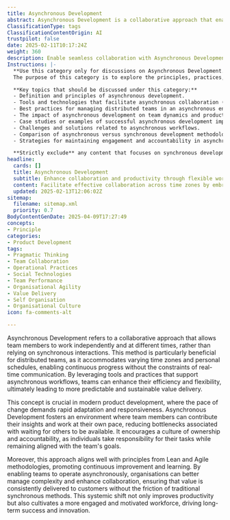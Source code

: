 ```yaml
---
title: Asynchronous Development
abstract: Asynchronous Development is a collaborative approach that enables team members to work independently and at different times, rather than depending on real-time interactions. This method is particularly advantageous for distributed teams, as it accommodates diverse time zones and personal schedules, facilitating continuous progress without the limitations of synchronous communication. By utilising tools and practices that support asynchronous workflows, teams can improve their efficiency and flexibility, leading to more predictable and sustainable value delivery. This concept is vital in contemporary product development, where rapid adaptation and responsiveness are essential. Asynchronous Development creates an environment where team members can contribute insights and work at their own pace, minimising bottlenecks caused by waiting for others. It fosters a culture of ownership and accountability, encouraging individuals to take responsibility for their tasks while remaining aligned with team objectives. Additionally, this approach aligns with Lean and Agile principles, promoting continuous improvement and learning. By allowing teams to operate asynchronously, organisations can better manage complexity and enhance collaboration, ensuring consistent value delivery to customers without the friction of traditional synchronous methods. This systemic shift not only boosts productivity but also nurtures a more engaged and motivated workforce, ultimately driving long-term success and innovation.
ClassificationType: tags
ClassificationContentOrigin: AI
trustpilot: false
date: 2025-02-11T10:17:24Z
weight: 360
description: Enable seamless collaboration with Asynchronous Development. Improve efficiency, flexibility, and delivery across distributed teams.
Instructions: |-
  **Use this category only for discussions on Asynchronous Development.**  
  The purpose of this category is to explore the principles, practices, and benefits of asynchronous development in software engineering and team collaboration. It focuses on how teams can effectively work together across different time zones and schedules, enhancing productivity and communication without the constraints of synchronous interactions.

  **Key topics that should be discussed under this category:**
  - Definition and principles of asynchronous development.
  - Tools and technologies that facilitate asynchronous collaboration (e.g., project management software, communication platforms).
  - Best practices for managing distributed teams in an asynchronous environment.
  - The impact of asynchronous development on team dynamics and productivity.
  - Case studies or examples of successful asynchronous development implementations.
  - Challenges and solutions related to asynchronous workflows.
  - Comparison of asynchronous versus synchronous development methodologies.
  - Strategies for maintaining engagement and accountability in asynchronous teams.

  **Strictly exclude** any content that focuses on synchronous development practices, traditional co-located team dynamics, or misinterpretations of asynchronous collaboration that do not align with the core principles of effective remote teamwork.
headline:
  cards: []
  title: Asynchronous Development
  subtitle: Enhance collaboration and productivity through flexible workflows that empower distributed teams to thrive in dynamic environments.
  content: Facilitate effective collaboration across time zones by embracing flexible workflows that prioritise communication and transparency. Posts should explore strategies for managing work in progress, optimising team interactions, and leveraging tools that support distributed environments, enhancing overall productivity and responsiveness to change.
  updated: 2025-02-13T12:06:02Z
sitemap:
  filename: sitemap.xml
  priority: 0.7
BodyContentGenDate: 2025-04-09T17:27:49
concepts:
- Principle
categories:
- Product Development
tags:
- Pragmatic Thinking
- Team Collaboration
- Operational Practices
- Social Technologies
- Team Performance
- Organisational Agility
- Value Delivery
- Self Organisation
- Organisational Culture
icon: fa-comments-alt

---
```

Asynchronous Development refers to a collaborative approach that allows team members to work independently and at different times, rather than relying on synchronous interactions. This method is particularly beneficial for distributed teams, as it accommodates varying time zones and personal schedules, enabling continuous progress without the constraints of real-time communication. By leveraging tools and practices that support asynchronous workflows, teams can enhance their efficiency and flexibility, ultimately leading to more predictable and sustainable value delivery.

This concept is crucial in modern product development, where the pace of change demands rapid adaptation and responsiveness. Asynchronous Development fosters an environment where team members can contribute their insights and work at their own pace, reducing bottlenecks associated with waiting for others to be available. It encourages a culture of ownership and accountability, as individuals take responsibility for their tasks while remaining aligned with the team's goals.

Moreover, this approach aligns well with principles from Lean and Agile methodologies, promoting continuous improvement and learning. By enabling teams to operate asynchronously, organisations can better manage complexity and enhance collaboration, ensuring that value is consistently delivered to customers without the friction of traditional synchronous methods. This systemic shift not only improves productivity but also cultivates a more engaged and motivated workforce, driving long-term success and innovation.
